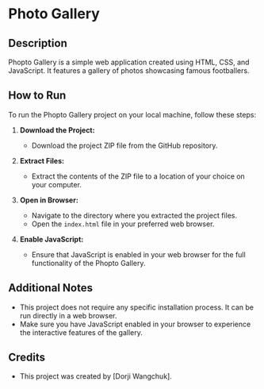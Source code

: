 # Photo Gallery

## Description
Phopto Gallery is a simple web application created using HTML, CSS, and JavaScript. It features a gallery of photos showcasing famous footballers. 

## How to Run
To run the Phopto Gallery project on your local machine, follow these steps:

1. **Download the Project:**
   - Download the project ZIP file from the GitHub repository.

2. **Extract Files:**
   - Extract the contents of the ZIP file to a location of your choice on your computer.

3. **Open in Browser:**
   - Navigate to the directory where you extracted the project files.
   - Open the `index.html` file in your preferred web browser.

4. **Enable JavaScript:**
   - Ensure that JavaScript is enabled in your web browser for the full functionality of the Phopto Gallery.

## Additional Notes
- This project does not require any specific installation process. It can be run directly in a web browser.
- Make sure you have JavaScript enabled in your browser to experience the interactive features of the gallery.

## Credits
- This project was created by [Dorji Wangchuk].



